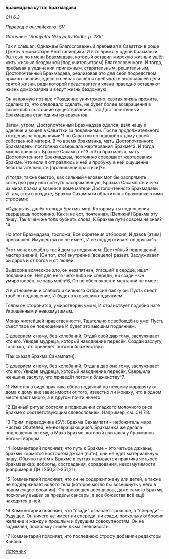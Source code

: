 **Брахмадэва сутта: Брахмадэва**

_СН 6\.3_

_Перевод с английского: SV_

_Источник: "Samyutta Nikaya by Bodhi, p\. 235"_

Так я слышал\. Однажды Благословенный пребывал в Саваттхи в роще Джеты в монастыре Анатхапиндики\. И в то время у одной брахманки был сын по имени Брахмадэва, который оставил мирскую жизнь и ушёл жить жизнью бездомной \[под учительством\] Благословенного\. И тогда, пребывая в уединении прилежным, старательным, решительным, Достопочтенный Брахмадэва, реализовав это для себя посредством прямого знания, здесь и сейчас вошёл и пребывал в высочайшей цели святой жизни, ради которой представители клана праведно оставляют жизнь домохозяина и ведут жизнь бездомную\.

Он напрямую познал: «Рождение уничтожено, святая жизнь прожита, сделано то, что следовало сделать, не будет более возвращения в какое\-либо состояние существования»\. Так Достопочтенный Брахмадэва стал одним из арахантов\.

Затем, утром, Достопочтенный Брахмадэва оделся, взял чашу и одеяние и вошёл в Саваттхи за подаяниями\. После продолжительного хождения за подаяниями^1 по Саваттхи он подошёл к дому своей собственной матери\. В то время брахманка, мать Достопочтенного Брахмадэвы, постоянно совершала жертвования Брахме^2\. И тогда мысль пришла к Брахме Сахампати^3: «Эта брахманка, мать Достопочтенного Брахмадэвы, постоянно совершает жертвования Брахме\. Что если я отправлюсь к ней и пробужу в ней ощущение безотлагательности \[правильной практики\]?»\.

И тогда, также быстро, как сильный человек мог бы распрямить согнутую руку или согнуть распрямлённую, Брахма Сахампати исчез из мира брахм и возник в доме матери Достопочтенного Брахмадэвы\. И там, стоя в воздухе, Брахма Сахампати обратился к брахманке этими строфами:

«Сударыня, далёк отсюда Брахмы мир,
Которому ты подношения свершаешь постоянно\.
Как и не ест, почтенная, \[Великий\] Брахма эту пищу\.
Так в чём же толк бубнить слова,
К Брахме пути совсем не зная?^4

Но этот Брахмадэва, госпожа,
Все обретения отбросил,
И дэвов \[этим\] превзошёл\.
Имущества он не имеет,
И не поддерживает он других^5\.

Этот монах вошёл в твой дом за подаянием\.
Достойный подношений, мастер знаний,
\[Он тот, кто\] внутренне \[всецело\] развит\.
Заслуживает он даров и от богов и от людей\.

Выдворив всяческое зло, он незапятнан,
Угасший в сердце, ищет подаяний он\.
Нет для него чего\-либо ни спереди, ни сзади –
Он умиротворён, не задымлён^6,
Он не обеспокоен и мечтаний не имеет\.

И в отношении и слабого и сильного
Отбросил палку он:
Пусть съест твоё он подношение,
И будет это высшим подаянием\.

Толпы он сторонится, умиротворён умом,
И странствует подобно наге
Укрощённым и невозмутимым\.

Монах чистейшей нравственности,
Тщательно освобождён в уме:
Пусть съест твоё он подношение
И будет это высшим подаянием\.

С доверием к нему, без колебаний,
Отдай свой дар тому, заслуживает кто его\.
Увидев мудреца, который наводнение пересёк,
Создай заслугу, Госпожа, что приведёт потом к блаженству»\.

\[Так сказал Брахма Сахампати\]\.

С доверием к нему, без колебаний,
Отдала дар она тому, заслуживает кто его\.
Увидев мудреца, который наводнение пересёк,
Свершила женщина заслугу, что приведёт потом к блаженству^7\.

^1 Имеется в виду практика сбора подаяний по некоему маршруту от дома к дому вне зависимости от того, известно ли монаху, что в одном месте дают много, а в другом почти ничего\.

^2 Данный ритуал состоял в подношении сладкого молочного риса Брахме с соответствующим словословием\. Например, см\. СН 7\.8\.

^3 Прим\. переводчика \(SV\): Брахма Сахампати – небожитель мира Чистых Обителей, не\-возвращающийся\. Брахманка же делала подношения не ему, а Маха Брахме, который считался у брахманов Богом\-Творцом\.

^4 Комментарий поясняет, что путь к Брахме – это четыре джханы; брахмы кормятся восторгом джхан \(пити\), они не едят материальную пищу\. Обычно путём к Брахме в суттах называется практика четырёх брахмавихар: доброты, сострадания, сорадования, невозмутимости \(например в ДН I 250,32\-251,21\)

^5 Комментарий поясняет, что он не содержит жену или детей, а также не поддерживает нового тела \(которое могло бы возникнуть у него в новом существовании\)\. Он превзошёл всех дэвов, даже самого Брахму, поскольку вышел за пределы сансары, а все божества всё ещё находятся в ней\.

^6 Комментарий поясняет, что "сзади" означает прошлое, а "спереди" – будущее\. Он ничего не имеет ни спереди, ни сзади, поскольку отбросил желание и жажду к прошлым и будущим совокупностям\. Он не задымлён, поскольку лишён дыма гневливости\.

^7 Комментарий поясняет, что последнюю строфу добавили редакторы Канона\.

[Источник](https://www\.theravada\.ru/Teaching/Canon/Suttanta/Texts/sn6_3\-brahmadeva\-sutta\-sv\.htm)